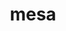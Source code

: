 ---
title: "mesa"
layout: cache
categories: [package, develop-2024-01-21]
meta: {"versions": ["23.2.1"], "compilers": ["gcc@=11.1.0", "gcc@=11.3.0", "gcc@=11.4.0", "gcc@=7.3.1", "gcc@=9.4.0"], "oss": ["amzn2", "ubuntu20.04", "ubuntu22.04"], "platforms": ["linux"], "targets": ["aarch64", "neoverse_n1", "neoverse_v1", "ppc64le", "x86_64_v3"], "stacks": ["aws-isc", "aws-isc-aarch64", "data-vis-sdk", "e4s", "e4s-aarch64", "e4s-neoverse_v1", "e4s-power", "e4s-rocm-external", "ml-linux-x86_64-rocm", "root"], "num_specs": 16, "num_specs_by_stack": {"root": 16, "aws-isc-aarch64": 2, "aws-isc": 1, "e4s-neoverse_v1": 1, "e4s-power": 1, "data-vis-sdk": 2, "e4s": 4, "e4s-rocm-external": 1, "e4s-aarch64": 1, "ml-linux-x86_64-rocm": 3}}
spec_details: [{"hash": "lo3h663mxczupf6q6r7dxvqq2ul2ic6b", "compiler": "gcc@=7.3.1", "versions": ["23.2.1"], "os": "amzn2", "platform": "linux", "target": "aarch64", "variants": ["build_system=meson", "buildtype=release", "default_library=shared", "+glx", "~llvm", "+opengl", "~opengles", "+osmesa", "~strip"], "stacks": ["root", "aws-isc-aarch64"], "size": "-", "tarball": "https://binaries.spack.io/releases/develop-2024-01-21/build_cache/linux-amzn2-aarch64/gcc-7.3.1/mesa-23.2.1/linux-amzn2-aarch64-gcc-7.3.1-mesa-23.2.1-lo3h663mxczupf6q6r7dxvqq2ul2ic6b.spack"}, {"hash": "3xn7xvff32y7secoqcz7ux7as36qdbel", "compiler": "gcc@=7.3.1", "versions": ["23.2.1"], "os": "amzn2", "platform": "linux", "target": "neoverse_n1", "variants": ["build_system=meson", "buildtype=release", "default_library=shared", "+glx", "~llvm", "+opengl", "~opengles", "+osmesa", "~strip"], "stacks": ["root", "aws-isc-aarch64"], "size": "-", "tarball": "https://binaries.spack.io/releases/develop-2024-01-21/build_cache/linux-amzn2-neoverse_n1/gcc-7.3.1/mesa-23.2.1/linux-amzn2-neoverse_n1-gcc-7.3.1-mesa-23.2.1-3xn7xvff32y7secoqcz7ux7as36qdbel.spack"}, {"hash": "ikvfaiambq2u3ekws3m3smsvwuu7ln5o", "compiler": "gcc@=7.3.1", "versions": ["23.2.1"], "os": "amzn2", "platform": "linux", "target": "x86_64_v3", "variants": ["build_system=meson", "buildtype=release", "default_library=shared", "+glx", "~llvm", "+opengl", "~opengles", "+osmesa", "~strip"], "stacks": ["aws-isc", "root"], "size": "-", "tarball": "https://binaries.spack.io/releases/develop-2024-01-21/build_cache/linux-amzn2-x86_64_v3/gcc-7.3.1/mesa-23.2.1/linux-amzn2-x86_64_v3-gcc-7.3.1-mesa-23.2.1-ikvfaiambq2u3ekws3m3smsvwuu7ln5o.spack"}, {"hash": "hldg22djay6zhwdyfmoy3p6ic7vuy6kr", "compiler": "gcc@=11.4.0", "versions": ["23.2.1"], "os": "ubuntu20.04", "platform": "linux", "target": "neoverse_v1", "variants": ["build_system=meson", "buildtype=release", "default_library=shared", "+glx", "+llvm", "+opengl", "~opengles", "+osmesa", "~strip"], "stacks": ["e4s-neoverse_v1", "root"], "size": "-", "tarball": "https://binaries.spack.io/releases/develop-2024-01-21/build_cache/linux-ubuntu20.04-neoverse_v1/gcc-11.4.0/mesa-23.2.1/linux-ubuntu20.04-neoverse_v1-gcc-11.4.0-mesa-23.2.1-hldg22djay6zhwdyfmoy3p6ic7vuy6kr.spack"}, {"hash": "l6h7hbramg4p5pcnrrg6tto2jrynzka4", "compiler": "gcc@=9.4.0", "versions": ["23.2.1"], "os": "ubuntu20.04", "platform": "linux", "target": "ppc64le", "variants": ["build_system=meson", "buildtype=release", "default_library=shared", "+glx", "+llvm", "+opengl", "~opengles", "+osmesa", "~strip"], "stacks": ["root", "e4s-power"], "size": "-", "tarball": "https://binaries.spack.io/releases/develop-2024-01-21/build_cache/linux-ubuntu20.04-ppc64le/gcc-9.4.0/mesa-23.2.1/linux-ubuntu20.04-ppc64le-gcc-9.4.0-mesa-23.2.1-l6h7hbramg4p5pcnrrg6tto2jrynzka4.spack"}, {"hash": "xoyajosdz2kursmibbadnkaojlkfb5bb", "compiler": "gcc@=11.1.0", "versions": ["23.2.1"], "os": "ubuntu20.04", "platform": "linux", "target": "x86_64_v3", "variants": ["build_system=meson", "buildtype=release", "default_library=shared", "+glx", "+llvm", "+opengl", "~opengles", "+osmesa", "~strip"], "stacks": ["data-vis-sdk", "root"], "size": "-", "tarball": "https://binaries.spack.io/releases/develop-2024-01-21/build_cache/linux-ubuntu20.04-x86_64_v3/gcc-11.1.0/mesa-23.2.1/linux-ubuntu20.04-x86_64_v3-gcc-11.1.0-mesa-23.2.1-xoyajosdz2kursmibbadnkaojlkfb5bb.spack"}, {"hash": "464qfqohezmglewj2hucxtpqksrmyw4k", "compiler": "gcc@=11.1.0", "versions": ["23.2.1"], "os": "ubuntu20.04", "platform": "linux", "target": "x86_64_v3", "variants": ["build_system=meson", "buildtype=release", "default_library=shared", "+glx", "+llvm", "+opengl", "~opengles", "+osmesa", "~strip"], "stacks": ["data-vis-sdk", "root"], "size": "-", "tarball": "https://binaries.spack.io/releases/develop-2024-01-21/build_cache/linux-ubuntu20.04-x86_64_v3/gcc-11.1.0/mesa-23.2.1/linux-ubuntu20.04-x86_64_v3-gcc-11.1.0-mesa-23.2.1-464qfqohezmglewj2hucxtpqksrmyw4k.spack"}, {"hash": "5e7ta5pvt4g6rq66datja6f23alziaau", "compiler": "gcc@=11.4.0", "versions": ["23.2.1"], "os": "ubuntu20.04", "platform": "linux", "target": "x86_64_v3", "variants": ["build_system=meson", "buildtype=release", "default_library=shared", "+glx", "+llvm", "+opengl", "~opengles", "+osmesa", "~strip"], "stacks": ["e4s", "root"], "size": "-", "tarball": "https://binaries.spack.io/releases/develop-2024-01-21/build_cache/linux-ubuntu20.04-x86_64_v3/gcc-11.4.0/mesa-23.2.1/linux-ubuntu20.04-x86_64_v3-gcc-11.4.0-mesa-23.2.1-5e7ta5pvt4g6rq66datja6f23alziaau.spack"}, {"hash": "ucpj3jngsrltgtivnmjjl7yk3txvoqgh", "compiler": "gcc@=11.4.0", "versions": ["23.2.1"], "os": "ubuntu20.04", "platform": "linux", "target": "x86_64_v3", "variants": ["build_system=meson", "buildtype=release", "default_library=shared", "+glx", "+llvm", "+opengl", "~opengles", "+osmesa", "~strip"], "stacks": ["e4s", "root"], "size": "-", "tarball": "https://binaries.spack.io/releases/develop-2024-01-21/build_cache/linux-ubuntu20.04-x86_64_v3/gcc-11.4.0/mesa-23.2.1/linux-ubuntu20.04-x86_64_v3-gcc-11.4.0-mesa-23.2.1-ucpj3jngsrltgtivnmjjl7yk3txvoqgh.spack"}, {"hash": "ptspfgyn4bmbm7i64ehyjqisyp3jszxs", "compiler": "gcc@=11.4.0", "versions": ["23.2.1"], "os": "ubuntu20.04", "platform": "linux", "target": "x86_64_v3", "variants": ["build_system=meson", "buildtype=release", "default_library=shared", "+glx", "+llvm", "+opengl", "~opengles", "+osmesa", "~strip"], "stacks": ["root", "e4s-rocm-external"], "size": "-", "tarball": "https://binaries.spack.io/releases/develop-2024-01-21/build_cache/linux-ubuntu20.04-x86_64_v3/gcc-11.4.0/mesa-23.2.1/linux-ubuntu20.04-x86_64_v3-gcc-11.4.0-mesa-23.2.1-ptspfgyn4bmbm7i64ehyjqisyp3jszxs.spack"}, {"hash": "l3bcldgu4btc6tj7b2pox6vwixzxnwuy", "compiler": "gcc@=11.4.0", "versions": ["23.2.1"], "os": "ubuntu20.04", "platform": "linux", "target": "x86_64_v3", "variants": ["build_system=meson", "buildtype=release", "default_library=shared", "+glx", "+llvm", "+opengl", "~opengles", "+osmesa", "~strip"], "stacks": ["e4s", "root"], "size": "-", "tarball": "https://binaries.spack.io/releases/develop-2024-01-21/build_cache/linux-ubuntu20.04-x86_64_v3/gcc-11.4.0/mesa-23.2.1/linux-ubuntu20.04-x86_64_v3-gcc-11.4.0-mesa-23.2.1-l3bcldgu4btc6tj7b2pox6vwixzxnwuy.spack"}, {"hash": "l7gvvpjg5vdasfx4biifwzywejxhvmgs", "compiler": "gcc@=11.4.0", "versions": ["23.2.1"], "os": "ubuntu20.04", "platform": "linux", "target": "x86_64_v3", "variants": ["build_system=meson", "buildtype=release", "default_library=shared", "+glx", "+llvm", "+opengl", "~opengles", "+osmesa", "~strip"], "stacks": ["e4s", "root"], "size": "-", "tarball": "https://binaries.spack.io/releases/develop-2024-01-21/build_cache/linux-ubuntu20.04-x86_64_v3/gcc-11.4.0/mesa-23.2.1/linux-ubuntu20.04-x86_64_v3-gcc-11.4.0-mesa-23.2.1-l7gvvpjg5vdasfx4biifwzywejxhvmgs.spack"}, {"hash": "opldi2v7kwj3biqa6nwluettzireilar", "compiler": "gcc@=11.4.0", "versions": ["23.2.1"], "os": "ubuntu22.04", "platform": "linux", "target": "aarch64", "variants": ["build_system=meson", "buildtype=release", "default_library=shared", "+glx", "+llvm", "+opengl", "~opengles", "+osmesa", "~strip"], "stacks": ["e4s-aarch64", "root"], "size": "-", "tarball": "https://binaries.spack.io/releases/develop-2024-01-21/build_cache/linux-ubuntu22.04-aarch64/gcc-11.4.0/mesa-23.2.1/linux-ubuntu22.04-aarch64-gcc-11.4.0-mesa-23.2.1-opldi2v7kwj3biqa6nwluettzireilar.spack"}, {"hash": "xqdflyvsl22va65r7ocqwuf3dgr5klzx", "compiler": "gcc@=11.3.0", "versions": ["23.2.1"], "os": "ubuntu22.04", "platform": "linux", "target": "x86_64_v3", "variants": ["build_system=meson", "buildtype=release", "default_library=shared", "+glx", "+llvm", "+opengl", "~opengles", "+osmesa", "~strip"], "stacks": ["ml-linux-x86_64-rocm", "root"], "size": "-", "tarball": "https://binaries.spack.io/releases/develop-2024-01-21/build_cache/linux-ubuntu22.04-x86_64_v3/gcc-11.3.0/mesa-23.2.1/linux-ubuntu22.04-x86_64_v3-gcc-11.3.0-mesa-23.2.1-xqdflyvsl22va65r7ocqwuf3dgr5klzx.spack"}, {"hash": "4ykp5r455weh5mirtwl4sudmaitqxz6a", "compiler": "gcc@=11.3.0", "versions": ["23.2.1"], "os": "ubuntu22.04", "platform": "linux", "target": "x86_64_v3", "variants": ["build_system=meson", "buildtype=release", "default_library=shared", "+glx", "+llvm", "+opengl", "~opengles", "+osmesa", "~strip"], "stacks": ["ml-linux-x86_64-rocm", "root"], "size": "-", "tarball": "https://binaries.spack.io/releases/develop-2024-01-21/build_cache/linux-ubuntu22.04-x86_64_v3/gcc-11.3.0/mesa-23.2.1/linux-ubuntu22.04-x86_64_v3-gcc-11.3.0-mesa-23.2.1-4ykp5r455weh5mirtwl4sudmaitqxz6a.spack"}, {"hash": "vs3zywgw6e4dxm5qw4fj52tcnz4zwpfk", "compiler": "gcc@=11.3.0", "versions": ["23.2.1"], "os": "ubuntu22.04", "platform": "linux", "target": "x86_64_v3", "variants": ["build_system=meson", "buildtype=release", "default_library=shared", "+glx", "+llvm", "+opengl", "~opengles", "+osmesa", "~strip"], "stacks": ["ml-linux-x86_64-rocm", "root"], "size": "-", "tarball": "https://binaries.spack.io/releases/develop-2024-01-21/build_cache/linux-ubuntu22.04-x86_64_v3/gcc-11.3.0/mesa-23.2.1/linux-ubuntu22.04-x86_64_v3-gcc-11.3.0-mesa-23.2.1-vs3zywgw6e4dxm5qw4fj52tcnz4zwpfk.spack"}]
---